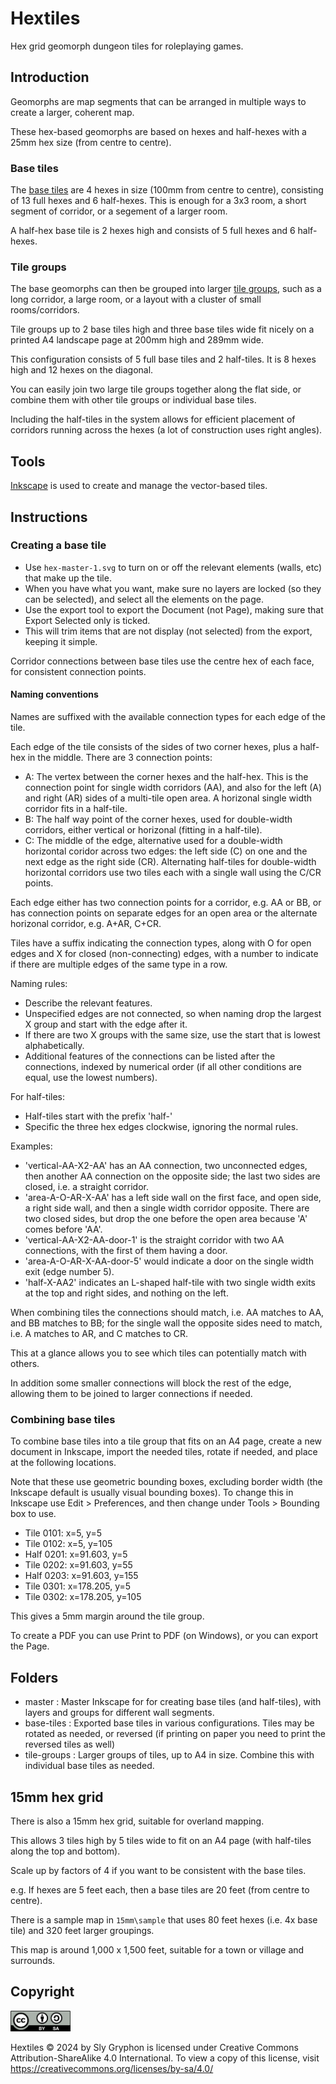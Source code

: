 # Hextiles

Hex grid geomorph dungeon tiles for roleplaying games.

## Introduction

Geomorphs are map segments that can be arranged in multiple ways to create a larger, coherent map.

These hex-based geomorphs are based on hexes and half-hexes with a 25mm hex size (from centre to centre).

### Base tiles

The [base tiles](base-tiles) are 4 hexes in size (100mm from centre to centre), consisting of 13 full hexes and 6 half-hexes. This is enough for a 3x3 room, a short segment of corridor, or a segement of a larger room.

A half-hex base tile is 2 hexes high and consists of 5 full hexes and 6 half-hexes.

### Tile groups

The base geomorphs can then be grouped into larger [tile groups](tile-groups), such as a long corridor, a large room, or a layout with a cluster of small rooms/corridors.

Tile groups up to 2 base tiles high and three base tiles wide fit nicely on a printed A4 landscape page at 200mm high and 289mm wide.

This configuration consists of 5 full base tiles and 2 half-tiles. It is 8 hexes high and 12 hexes on the diagonal.

You can easily join two large tile groups together along the flat side, or combine them with other tile groups or individual base tiles.

Including the half-tiles in the system allows for efficient placement of corridors running across the hexes (a lot of construction uses right angles).

## Tools

[Inkscape](https://inkscape.org/) is used to create and manage the vector-based tiles.

## Instructions

### Creating a base tile

* Use `hex-master-1.svg` to turn on or off the relevant elements (walls, etc) that make up the tile.
* When you have what you want, make sure no layers are locked (so they can be selected), and select all the elements on the page.
* Use the export tool to export the Document (not Page), making sure that Export Selected only is ticked.
* This will trim items that are not display (not selected) from the export, keeping it simple.

Corridor connections between base tiles use the centre hex of each face, for consistent connection points.

#### Naming conventions

Names are suffixed with the available connection types for each edge of the tile.

Each edge of the tile consists of the sides of two corner hexes, plus a half-hex in the middle. There are 3 connection points:

* A: The vertex between the corner hexes and the half-hex. This is the connection point for single width corridors (AA), and also for the left (A) and right (AR) sides of a multi-tile open area. A horizonal single width corridor fits in a half-tile.
* B: The half way point of the corner hexes, used for double-width corridors, either vertical or horizonal (fitting in a half-tile).
* C: The middle of the edge, alternative used for a double-width horizontal coridor across two edges: the left side (C) on one and the next edge as the right side (CR). Alternating half-tiles for double-width horizontal corridors use two tiles each with a single wall using the C/CR points.

Each edge either has two connection points for a corridor, e.g. AA or BB, or has connection points on separate edges for an open area or the alternate horizonal corridor, e.g. A+AR, C+CR.

Tiles have a suffix indicating the connection types, along with O for open edges and X for closed (non-connecting) edges, with a number to indicate if there are multiple edges of the same type in a row.

Naming rules:
* Describe the relevant features.
* Unspecified edges are not connected, so when naming drop the largest X group and start with the edge after it.
* If there are two X groups with the same size, use the start that is lowest alphabetically.
* Additional features of the connections can be listed after the connections, indexed by numerical order (if all other conditions are equal, use the lowest numbers).

For half-tiles:
* Half-tiles start with the prefix 'half-'
* Specific the three hex edges clockwise, ignoring the normal rules. 

Examples:
* 'vertical-AA-X2-AA' has an AA connection, two unconnected edges, then another AA connection on the opposite side; the last two sides are closed, i.e. a straight corridor.
* 'area-A-O-AR-X-AA' has a left side wall on the first face, and open side, a right side wall, and then a single width corridor opposite. There are two closed sides, but drop the one before the open area because 'A' comes before 'AA'.
* 'vertical-AA-X2-AA-door-1' is the straight corridor with two AA connections, with the first of them having a door.
* 'area-A-O-AR-X-AA-door-5' would indicate a door on the single width exit (edge number 5).
* 'half-X-AA2' indicates an L-shaped half-tile with two single width exits at the top and right sides, and nothing on the left.

When combining tiles the connections should match, i.e. AA matches to AA, and BB matches to BB; for the single wall the opposite sides need to match, i.e. A matches to AR, and C matches to CR.

This at a glance allows you to see which tiles can potentially match with others.

In addition some smaller connections will block the rest of the edge, allowing them to be joined to larger connections if needed.

### Combining base tiles

To combine base tiles into a tile group that fits on an A4 page, create a new document in Inkscape, import the needed tiles, rotate if needed, and place at the following locations.

Note that these use geometric bounding boxes, excluding border width (the Inkscape default is usually visual bounding boxes). To change this in Inkscape use Edit > Preferences, and then change under Tools > Bounding box to use.

* Tile 0101: x=5, y=5
* Tile 0102: x=5, y=105 
* Half 0201: x=91.603, y=5
* Tile 0202: x=91.603, y=55 
* Half 0203: x=91.603, y=155
* Tile 0301: x=178.205, y=5
* Tile 0302: x=178.205, y=105 

This gives a 5mm margin around the tile group.

To create a PDF you can use Print to PDF (on Windows), or you can export the Page.

## Folders

* master : Master Inkscape for for creating base tiles (and half-tiles), with layers and groups for different wall segments.
* base-tiles : Exported base tiles in various configurations. Tiles may be rotated as needed, or reversed (if printing on paper you need to print the reversed tiles as well)
* tile-groups : Larger groups of tiles, up to A4 in size. Combine this with individual base tiles as needed.

## 15mm hex grid

There is also a 15mm hex grid, suitable for overland mapping.

This allows 3 tiles high by 5 tiles wide to fit on an A4 page (with half-tiles along the top and bottom).

Scale up by factors of 4 if you want to be consistent with the base tiles.

e.g. If hexes are 5 feet each, then a base tiles are 20 feet (from centre to centre).

There is a sample map in `15mm\sample` that uses 80 feet hexes (i.e. 4x base tile) and 320 feet larger groupings.

This map is around 1,000 x 1,500 feet, suitable for a town or village and surrounds.

## Copyright

<img src="by-sa.png" alt="CC BY-SA 4.0" style="width:6rem">

Hextiles © 2024 by Sly Gryphon is licensed under Creative Commons Attribution-ShareAlike 4.0 International. To view a copy of this license, visit <https://creativecommons.org/licenses/by-sa/4.0/>
